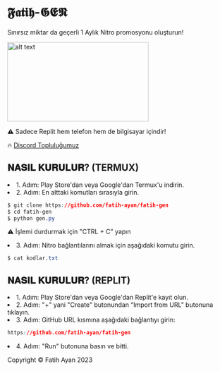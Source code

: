 # 𝕱𝖆𝖙𝖎𝖍-𝕲𝕰𝕹
Sınırsız miktar da geçerli 1 Aylık Nitro promosyonu oluşturun!

<img src="https://media.discordapp.net/attachments/1180606718187683933/1189533068621516800/158b886aca8ce4421934166eed498481.gif?ex=659e8200&is=658c0d00&hm=dbc83f07ea43a8deacad1a3e9aadae1a0d163157e07e6fe67ce4177a2793e275&" alt="alt text" width="320" height="180">

⚠️ Sadece Replit hem telefon hem de bilgisayar içindir!

🔥 [Discord Topluluğumuz](https://discord.gg/EFW8eM3e8G)

## 𝐍𝐀𝐒𝐈𝐋 𝐊𝐔𝐑𝐔𝐋𝐔𝐑? (TERMUX)
<li>1. Adım: Play Store'dan veya Google'dan Termux'u indirin.</li>
<li>2. Adım: En alttaki komutları sırasıyla girin.</li>

```css
$ git clone https://github.com/fatih-ayan/fatih-gen
$ cd fatih-gen
$ python gen.py
```

⚠️ İşlemi durdurmak için "CTRL + C" yapın

<li>3. Adım: Nitro bağlantılarını almak için aşağıdaki komutu girin.</li>

```css
$ cat kodlar.txt
```

## 𝐍𝐀𝐒𝐈𝐋 𝐊𝐔𝐑𝐔𝐋𝐔𝐑? (REPLIT)
<li>1. Adım: Play Store'dan veya Google'dan Replit'e kayıt olun.</li>
<li>2. Adım: "+" yani "Create" butonundan “Import from URL" butonuna tıklayın.</li>
<li>3. Adım: GitHub URL kısmına aşağıdaki bağlantıyı girin:</li>

```css
https://github.com/fatih-ayan/fatih-gen
```
<li>4. Adım: "Run" butonuna basın ve bitti.</li>


<p>Copyright © Fatih Ayan 2023</p>
